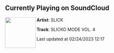 ## Currently Playing on SoundCloud

[<img align="left" width="100" src="https://i1.sndcdn.com/artworks-rVXGGXFwjoW2NSoe-Cgb2kw-t500x500.jpg">](https://soundcloud.com/djslickmusic/slicko-mode-vol-4)

**Artist**: SLICK 

**Track**: SLICKO MODE VOL. 4

Last updated at 02/24/2023 12:17
